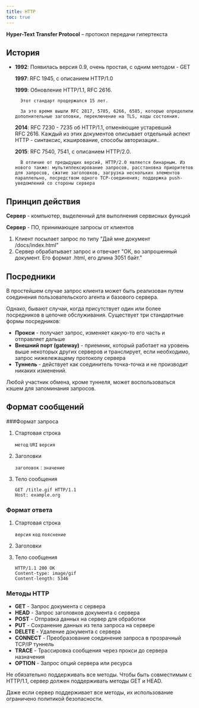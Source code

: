 ```yaml
---
title: HTTP
toc: true
---
```


**Hyper-Text Transfer Protocol** – протокол передачи гипертекста 

## История

* **1992**:	Появилась версия 0.9, очень простая, с одним методом - GET

	 **1997**:	RFC 1945, с описанием HTTP/1.0

	 **1999**:	Обновление HTTP/1.1, RFC 2616.

  		Этот стандарт продержался 15 лет.

  		За это время вышли RFC 2817, 5785, 6266, 6585, которые определили дополнительные заголовки, переключение на TLS, коды состояния.

	 **2014**:	RFC 7230 - 7235 об HTTP/1.1, отменяющие устаревший RFC 2616. Каждый из этих документов описывает отдельный аспект HTTP - синтаксис, кэширование, способы авторизации..

	 **2015**:	RFC 7540, 7541, с описанием HTTP/2.0.

  		В отличие от предыдущих версий, HTTP/2.0 является бинарным. Из нового также: мультиплексирование запросов, расстановка приоритетов для запросов, сжатие заголовков, загрузка нескольких элементов параллельно, посредством одного TCP-соединения; поддержка push-уведомлений со стороны сервера

## Принцип действия

**Сервер** - компьютер, выделенный для выполнения сервисных функций

**Сервер** - ПО, принимающее запросы от клиентов

1. Клиент посылает запрос по типу "Дай мне документ /docs/index.html"
2. Сервер обрабатывает запрос и отвечает "ОК, во запрошенный документ. Его формат .html, его длина 3051 байт."

## Посредники

В простейшем случае запрос клиента может быть реализован путем соединения пользовательского агента и базового сервера.

Однако, бывают случаи, когда присутствует один или более посредников в цепочке обслуживания. Существует три стандартные формы посредников:

* **Прокси** - получает запрос, изменяет какую-то его часть и отправляет дальше
* **Внешний порт (gateway)** - приемник, который работает на уровень выше некоторых других серверов и транслирует, если необходимо, запрос нижележащему протоколу сервера
* **Туннель** - действует как соединитель точка-точка и не производит никаких изменений. 

Любой участник обмена, кроме туннеля, может воспользоваться кэшем для запоминания запросов.

## Формат сообщений

###Формат запроса

1. Стартовая строка

   `метод` `URI` `версия`

2. Заголовки

   `заголовок` : `значение`

3. Тело сообщения

   ```http
   GET /title.gif HTTP/1.1
   Host: example.org
   ```

### Формат ответа

1. Стартовая строка

   `версия` `код` `пояснение`

2. Заголовки

3. Тело сообщения

   ```http
   HTTP/1.1 200 OK
   Content-type: image/gif
   Content-length: 5346
   ```

### Методы HTTP

* **GET** - Запрос документа с сервера
* **HEAD** - Запрос заголовков документа с сервера
* **POST** - Отправка данных на сервер для обработки
* **PUT** - Сохранение данных из тела запроса на сервере
* **DELETE** - Удаление документа с сервера
* **CONNECT** - Преобразование соединение запроса в прозрачный TCP/IP туннель
* **TRACE** - Трассировка сообщения через прокси до сервера назначения
* **OPTION** - Запрос опций сервера или ресурса

Не обязательно поддерживать все методы. Чтобы быть совместимым с HTTP/1.1, сервер должен поддерживать методы GET и HEAD.

Даже если сервер поддерживает все методы, их использование ограничено политикой безопасности.

